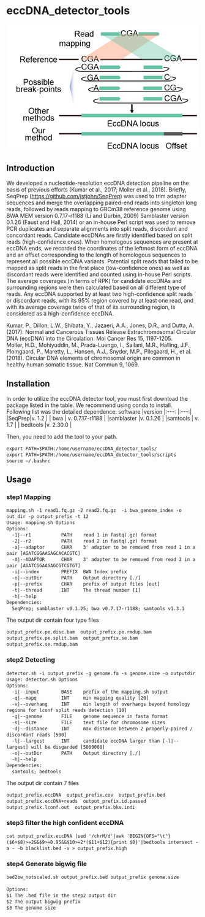 # eccDNA_detector_tools  
![advantage of this method](image/advantage.png)
## Introduction  
We developed a nucleotide-resolution eccDNA detection pipeline on the basis of previous efforts (Kumar et al., 2017; Moller et al., 2018). Briefly, SeqPrep (https://github.com/jstjohn/SeqPrep) was used to trim adapter sequences and merge the overlapping paired-end reads into singleton long reads, followed by reads mapping to GRCm38 reference genome using BWA MEM version 0.7.17-r1188 (Li and Durbin, 2009) Samblaster version 0.1.26 (Faust and Hall, 2014) or an in-house Perl script was used to remove PCR duplicates and separate alignments into split reads, discordant and concordant reads. Candidate eccDNAs are firstly identified based on split reads (high-confidence ones). When homologous sequences are present at eccDNA ends, we recorded the coordinates of the leftmost form of eccDNA and an offset corresponding to the length of homologous sequences to represent all possible eccDNA variants. Potential split reads that failed to be mapped as split reads in the first place (low-confidence ones) as well as discordant reads were identified and counted using in-house Perl scripts. The average coverages (in terms of RPK) for candidate eccDNAs and surrounding regions were then calculated based on all different type of reads. Any eccDNA supported by at least two high-confidence split reads or discordant reads, with its 95% region covered by at least one read, and with its average coverage twice of that of its surrounding region, is considered as a high-confidence eccDNA. 


Kumar, P., Dillon, L.W., Shibata, Y., Jazaeri, A.A., Jones, D.R., and Dutta, A. (2017). Normal and Cancerous Tissues Release Extrachromosomal Circular DNA (eccDNA) into the Circulation. Mol Cancer Res 15, 1197-1205.  
Moller, H.D., Mohiyuddin, M., Prada-Luengo, I., Sailani, M.R., Halling, J.F., Plomgaard, P., Maretty, L., Hansen, A.J., Snyder, M.P., Pilegaard, H., et al. (2018). Circular DNA elements of chromosomal origin are common in healthy human somatic tissue. Nat Commun 9, 1069.  

## Installation  
In order to utilize the eccDNA detector tool, you must first download the package listed in the table. We recommend using conda to install.  
Following list was the detailed dependence:
software  |version
|:---:  |:---:|
|SeqPrep|v. 1.2  |
| bwa | v. 0.7.17-r1188 |
|samblaster  |v. 0.1.26  |
|samtools  | v. 1.7 |
| bedtools |v. 2.30.0  |  

Then, you need to add the tool to your path.  
```
export PATH=$PATH:/home/username/eccDNA_detector_tools/  
export PATH=$PATH:/home/username/eccDNA_detector_tools/scripts  
source ~/.bashrc  
```
## Usage  
### step1 Mapping  
```
mapping.sh -1 read1.fq.gz -2 read2.fq.gz  -i bwa_genome_index -o out_dir -p output_prefix -t 12  
Usage: mapping.sh Options
Options:
  -1|--r1           PATH    read 1 in fastq(.gz) format
  -2|--r2           PATH    read 2 in fastq(.gz) format
  -a|--adaptor      CHAR    3' adapter to be removed from read 1 in a pair [AGATCGGAAGAGCACACGTC]
  -A|--ADAPTOR      CHAR    3' adapter to be removed from read 2 in a pair [AGATCGGAAGAGCGTCGTGT]
  -i|--index        PREFIX  BWA Index prefix
  -o|--outDir       PATH    Output directory [./]
  -p|--prefix       CHAR    prefix of output files [out]
  -t|--thread       INT     The thread number [1]
  -h|--help
Dependencies:
  SeqPrep; samblaster v0.1.25; bwa v0.7.17-r1188; samtools v1.3.1

```
The output dir contain four type files
```
output_prefix.pe.disc.bam  output_prefix.pe.rmdup.bam  output_prefix.pe.split.bam  output_prefix.se.bam  output_prefix.se.rmdup.bam
```

### step2  Detecting  
```
detector.sh -i output_prefix -g genome.fa -s genome.size -o outputdir  
Usage: detector.sh Options
Options:
  -i|--input        BASE    prefix of the mapping.sh output
  -q|--mapq         INT     min mapping quality [20]
  -v|--overhang     INT     min length of overhangs beyond homology regions for lconf split reads detection [10]
  -g|--genome       FILE    genome sequence in fasta format
  -s|--size         FILE    text file for chromosome sizes
  -d|--distance     INT     max distance between 2 properly-paired / discordant reads [500]
  -l|--largest      INT     candidate eccDNA larger than [-l|--largest] will be disgarded [5000000]
  -o|--outDir       PATH    Output directory [./]
  -h|--help
Dependencies:
  samtools; bedtools
```  
The output dir contain 7 files  
```
output_prefix.eccDNA  output_prefix.cov  output_prefix.bed  output_prefix.eccDNA+reads  output_prefix.id.passed  output_prefix.lconf.out  output_prefix.bks.indi
```
### step3 filter the high confident eccDNA
```
cat output_prefix.eccDNA |sed '/chrM/d'|awk 'BEGIN{OFS="\t"}($6+$8)>=2&&$9>=0.95&&$10>=2*($11+$12){print $0}'|bedtools intersect -a - -b blacklist.bed -v > output_prefix.high
```

### step4 Generate bigwig file  
```
bed2bw_notscaled.sh output_prefix.bed output_prefix genome.size

Options:  
$1 The .bed file in the step2 output dir
$2 The output bigwig prefix
$3 The genome size

```

